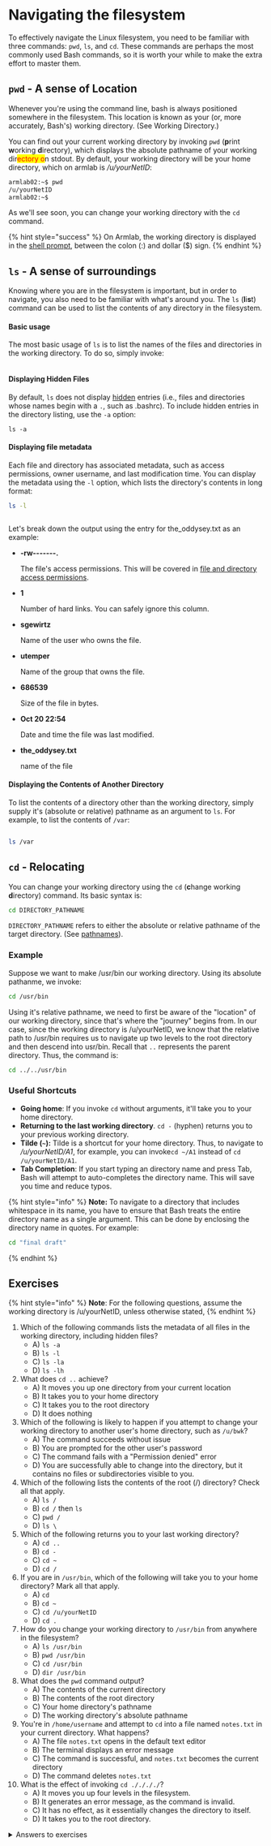# Navigating the filesystem

To effectively navigate the Linux filesystem, you need to be familiar with three commands: `pwd`, `ls`, and `cd`. These commands are perhaps the most commonly used Bash commands, so it is worth your while to make the extra effort to master them.

## **`pwd` - A sense of Location**

Whenever you're using the command line, bash is always positioned somewhere in the filesystem. This location is known as your (or, more accurately, Bash's) working directory. (See Working Directory.)

You can find out your current working directory by invoking `pwd` (**p**rint **w**orking **d**irectory), which displays the absolute pathname of your working dir<mark style="color:red;">ectory o</mark>n stdout. By default, your working directory will be your home directory, which on armlab is _/u/yourNetID_:

```bash
armlab02:~$ pwd
/u/yourNetID
armlab02:~$
```

As we'll see soon, you can change your working directory with the `cd` command.

{% hint style="success" %}
On Armlab, the working directory is displayed in the [shell prompt](../warm-up-commands.md#shell-prompt), between the colon (:) and dollar ($) sign.&#x20;
{% endhint %}

## **`ls` - A sense of surroundings**

Knowing where you are in the filesystem is important, but in order to navigate, you also need to be familiar with what's around you. The `ls` (**l**i**s**t) command can be used to list the contents of any directory in the filesystem. &#x20;

#### Basic usage

The most basic usage of `ls` is to list the names of the files and directories in the working directory. To do so, simply invoke:

<figure><img src="../../.gitbook/assets/Screenshot 2023-04-25 at 10.10.51 PM.png" alt=""><figcaption></figcaption></figure>

#### Displaying Hidden Files

By default, `ls` does not display [hidden](../filesystem/notable-directories.md#hidden-files-directories) entries (i.e., files and directories whose names begin with a `.`, such as .bashrc). To include hidden entries in the directory listing, use the `-a` option:

```
ls -a
```

#### Displaying file metadata

Each file and directory has associated metadata, such as access permissions, owner username, and last modification time. You can display the metadata using the `-l` option, which lists the directory's contents in long format:

```bash
ls -l
```

<figure><img src="../../.gitbook/assets/Screenshot 2023-04-25 at 10.11.18 PM.png" alt=""><figcaption></figcaption></figure>

Let's break down the output using the entry for the\_oddysey.txt as an example:&#x20;

*   **-rw-------.**&#x20;

    The file's access permissions. This will be covered in [file and directory access permissions](../file-and-directory-access-permissions.md).&#x20;
*   **1**

    Number of hard links. You can safely ignore this column.&#x20;
*   **sgewirtz**&#x20;

    Name of the user who owns the file.&#x20;
*   **utemper**&#x20;

    Name of the group that owns the file.&#x20;
*   **686539**

    Size of the file in bytes.&#x20;
*   **Oct 20 22:54**

    Date and time the file was last modified.&#x20;
*   **the\_oddysey.txt**

    &#x20;   name of the file

#### Displaying the Contents of Another Directory

To list the contents of a directory other than the working directory, simply supply it's (absolute or relative) pathname as an argument to `ls`. For example, to list the contents of `/var`:

<figure><img src="../../.gitbook/assets/Screenshot 2023-04-25 at 10.11.29 PM.png" alt=""><figcaption></figcaption></figure>

```bash
ls /var
```

## **`cd` - Relocating**

You can change your working directory using the `cd` (**c**hange working **d**irectory) command. Its basic syntax is:

```bash
cd DIRECTORY_PATHNAME
```

`DIRECTORY_PATHNAME` refers to either the absolute or relative pathname of the target directory. (See [pathnames](../filesystem/pathnames.md)).&#x20;

### Example&#x20;

Suppose we want to make /usr/bin our working directory. Using its absolute pathanme, we invoke:

```bash
cd /usr/bin
```

Using it's relative pathname, we need to first be aware of the "location" of our working directory, since that's where the "journey" begins from. In our case, since the working directory is /u/yourNetID, we know that the relative path to /usr/bin requires us to navigate up two levels to the root directory and then descend into usr/bin. Recall that `..` represents the parent directory. Thus, the command is:

```bash
cd ../../usr/bin
```

### **Useful Shortcuts**

* **Going home**: If you invoke `cd` without arguments, it'll take you to your home directory.&#x20;
* **Returning to the last working directory**. `cd -` (hyphen) returns you to your previous working directory.&#x20;
* **Tilde (`~`):** Tilde is a shortcut for your home directory. Thus, to navigate to _/u/yourNetID/A1_, for example, you can invoke`cd ~/A1` instead of `cd /u/yourNetID/A1`.
* **Tab Completion**: If you start typing an directory name and press Tab, Bash will attempt to auto-completes the directory name. This will save you time and reduce typos.

{% hint style="info" %}
**Note:** To navigate to a directory that includes whitespace in its name, you have to ensure that Bash treats the entire directory name as a single argument. This can be done by enclosing the directory name in quotes. For example:

```bash
cd "final draft"
```
{% endhint %}

## Exercises

{% hint style="info" %}
**Note**: For the following questions, assume the working directory is /u/yourNetID, unless otherwise stated,&#x20;
{% endhint %}

1. Which of the following commands lists the metadata of all files in the working directory, including hidden files?
   * A) `ls -a`
   * B) `ls -l`
   * C) `ls -la`
   * D) `ls -lh`
2. What does `cd ..` achieve?
   * A) It moves you up one directory from your current location
   * B) It takes you to your home directory
   * C) It takes you to the root directory
   * D) It does nothing
3. Which of the following is likely to happen if you attempt to change your working directory to another user's home directory, such as `/u/bwk`?
   * A) The command succeeds without issue
   * B) You are prompted for the other user's password
   * C) The command fails with a "Permission denied" error
   * D) You are successfully able to change into the directory, but it contains no files or subdirectories visible to you.
4. Which of the following lists the contents of the root (/) directory? Check all that apply.
   * A) `ls /`
   * B) `cd /` then `ls`
   * C) `pwd /`
   * D) `ls \`
5. Which of the following returns you to your last working directory?
   * A) `cd ..`
   * B) `cd -`
   * C) `cd ~`
   * D) `cd /`
6. If you are in `/usr/bin`, which of the following will take you to your home directory? Mark all that apply.
   * A) `cd`
   * B) `cd ~`
   * C) `cd /u/yourNetID`
   * D) `cd .`
7. How do you change your working directory to `/usr/bin` from anywhere in the filesystem?
   * A) `ls /usr/bin`
   * B) `pwd /usr/bin`
   * C) `cd /usr/bin`
   * D) `dir /usr/bin`
8. What does the `pwd` command output?
   * A) The contents of the current directory
   * B) The contents of the root directory
   * C) Your home directory's pathname
   * D) The working directory's absolute pathname
9. You're in `/home/username` and attempt to `cd` into a file named `notes.txt` in your current directory. What happens?
   * A) The file `notes.txt` opens in the default text editor
   * B) The terminal displays an error message
   * C) The command is successful, and `notes.txt` becomes the current directory
   * D) The command deletes `notes.txt`
10. What is the effect of invoking `cd ././././`?
    * A) It moves you up four levels in the filesystem.&#x20;
    * B) It generates an error message, as the command is invalid.
    * C) It has no effect, as it essentially changes the directory to itself.
    * D) It takes you to the root directory.

<details>

<summary>Answers to exercises</summary>

1. &#x20; C
2. &#x20; A
3. &#x20; C
4. &#x20; A and B
5. &#x20; B
6. &#x20; A, B, and C
7. &#x20; C
8. &#x20; D
9. &#x20; B
10. C

</details>
